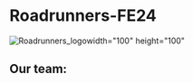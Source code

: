 Roadrunners-FE24 
====

![Roadrunners_logo](https://github.com/blauerkakao877/Roadrunners-FE24/assets/131390374/50f191a3-0340-4c7b-ba7b-8b8aab709dd7)width="100" height="100"


## Our team:
